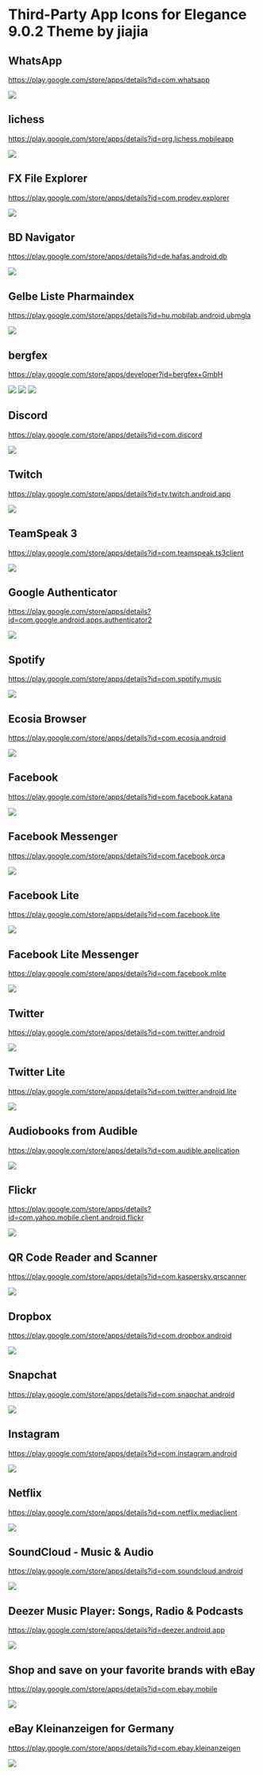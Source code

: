 # Third-Party App Icons for Elegance 9.0.2 Theme by jiajia

## WhatsApp
https://play.google.com/store/apps/details?id=com.whatsapp 

<image src="https://raw.githubusercontent.com/MadameSolette/HUAWEI/master/Icons/Elegance%209.0.2/third-party-app-icons/com.whatsapp.png">

## lichess
https://play.google.com/store/apps/details?id=org.lichess.mobileapp

<image src="https://raw.githubusercontent.com/MadameSolette/HUAWEI/master/Icons/Elegance%209.0.2/third-party-app-icons/org.lichess.mobileapp.png">

## FX File Explorer
https://play.google.com/store/apps/details?id=com.prodev.explorer 

<image src="https://raw.githubusercontent.com/MadameSolette/HUAWEI/master/Icons/Elegance%209.0.2/third-party-app-icons/com.prodev.explorer.png">

## BD Navigator
https://play.google.com/store/apps/details?id=de.hafas.android.db

<image src="https://raw.githubusercontent.com/MadameSolette/HUAWEI/master/Icons/Elegance%209.0.2/third-party-app-icons/de.hafas.android.db.png">

## Gelbe Liste Pharmaindex
https://play.google.com/store/apps/details?id=hu.mobilab.android.ubmgla

<image src="https://raw.githubusercontent.com/MadameSolette/HUAWEI/master/Icons/Elegance%209.0.2/third-party-app-icons/hu.mobilab.android.ubmgla.png">

## bergfex
https://play.google.com/store/apps/developer?id=bergfex+GmbH

<image src="https://github.com/MadameSolette/HUAWEI/blob/master/Icons/Elegance%209.0.2/third-party-app-icons/com.bergfex.mobile.weather.png"> <image src="https://github.com/MadameSolette/HUAWEI/blob/master/Icons/Elegance%209.0.2/third-party-app-icons/com.bergfex.tour.png"> <image src="https://github.com/MadameSolette/HUAWEI/blob/master/Icons/Elegance%209.0.2/third-party-app-icons/com.bergfex.mobile.android.png">

## Discord
https://play.google.com/store/apps/details?id=com.discord

<image src="https://github.com/MadameSolette/HUAWEI/blob/master/Icons/Elegance%209.0.2/third-party-app-icons/com.discord.png">

## Twitch
https://play.google.com/store/apps/details?id=tv.twitch.android.app

<image src="https://github.com/MadameSolette/HUAWEI/blob/master/Icons/Elegance%209.0.2/third-party-app-icons/tv.twitch.android.app.png">

## TeamSpeak 3
https://play.google.com/store/apps/details?id=com.teamspeak.ts3client

<image src="https://github.com/MadameSolette/HUAWEI/blob/master/Icons/Elegance%209.0.2/third-party-app-icons/com.teamspeak.ts3client.png">

## Google Authenticator
https://play.google.com/store/apps/details?id=com.google.android.apps.authenticator2

<image src="https://github.com/MadameSolette/HUAWEI/blob/master/Icons/Elegance%209.0.2/third-party-app-icons/com.google.android.apps.authenticator2.png">

## Spotify
https://play.google.com/store/apps/details?id=com.spotify.music

<image src="https://github.com/MadameSolette/HUAWEI/blob/master/Icons/Elegance%209.0.2/third-party-app-icons/com.spotify.music.png">

## Ecosia Browser
https://play.google.com/store/apps/details?id=com.ecosia.android

<image src="https://github.com/MadameSolette/HUAWEI/blob/master/Icons/Elegance%209.0.2/third-party-app-icons/com.ecosia.android.png">

## Facebook
https://play.google.com/store/apps/details?id=com.facebook.katana

<image src="https://github.com/MadameSolette/HUAWEI/blob/master/Icons/Elegance%209.0.2/third-party-app-icons/com.facebook.katana.png">

## Facebook Messenger
https://play.google.com/store/apps/details?id=com.facebook.orca

<image src="https://github.com/MadameSolette/HUAWEI/blob/master/Icons/Elegance%209.0.2/third-party-app-icons/com.facebook.orca.png">

## Facebook Lite
https://play.google.com/store/apps/details?id=com.facebook.lite

<image src="https://github.com/MadameSolette/HUAWEI/blob/master/Icons/Elegance%209.0.2/third-party-app-icons/com.facebook.lite.png">

## Facebook Lite Messenger
https://play.google.com/store/apps/details?id=com.facebook.mlite

<image src="https://github.com/MadameSolette/HUAWEI/blob/master/Icons/Elegance%209.0.2/third-party-app-icons/com.facebook.mlite.png">

## Twitter
https://play.google.com/store/apps/details?id=com.twitter.android

<image src="https://github.com/MadameSolette/HUAWEI/blob/master/Icons/Elegance%209.0.2/third-party-app-icons/com.twitter.android.png">

## Twitter Lite
https://play.google.com/store/apps/details?id=com.twitter.android.lite

<image src="https://github.com/MadameSolette/HUAWEI/blob/master/Icons/Elegance%209.0.2/third-party-app-icons/com.twitter.android.lite.png">

## Audiobooks from Audible
https://play.google.com/store/apps/details?id=com.audible.application

<image src="https://github.com/MadameSolette/HUAWEI/blob/master/Icons/Elegance%209.0.2/third-party-app-icons/com.audible.application.png">

## Flickr
https://play.google.com/store/apps/details?id=com.yahoo.mobile.client.android.flickr

<image src="https://github.com/MadameSolette/HUAWEI/blob/master/Icons/Elegance%209.0.2/third-party-app-icons/com.yahoo.mobile.client.android.flickr.png">

## QR Code Reader and Scanner
https://play.google.com/store/apps/details?id=com.kaspersky.qrscanner

<image src="https://github.com/MadameSolette/HUAWEI/blob/master/Icons/Elegance%209.0.2/third-party-app-icons/com.kaspersky.qrscanner.png">

## Dropbox
https://play.google.com/store/apps/details?id=com.dropbox.android

<image src="https://github.com/MadameSolette/HUAWEI/blob/master/Icons/Elegance%209.0.2/third-party-app-icons/com.dropbox.android.png">

## Snapchat
https://play.google.com/store/apps/details?id=com.snapchat.android

<image src="https://github.com/MadameSolette/HUAWEI/blob/master/Icons/Elegance%209.0.2/third-party-app-icons/com.snapchat.android.png">

## Instagram
https://play.google.com/store/apps/details?id=com.instagram.android

<image src="https://github.com/MadameSolette/HUAWEI/blob/master/Icons/Elegance%209.0.2/third-party-app-icons/com.instagram.android.png">

## Netflix
https://play.google.com/store/apps/details?id=com.netflix.mediaclient

<image src="https://github.com/MadameSolette/HUAWEI/blob/master/Icons/Elegance%209.0.2/third-party-app-icons/com.netflix.mediaclient.png">

## SoundCloud - Music & Audio
https://play.google.com/store/apps/details?id=com.soundcloud.android

<image src="https://github.com/MadameSolette/HUAWEI/blob/master/Icons/Elegance%209.0.2/third-party-app-icons/com.soundcloud.android.png">

## Deezer Music Player: Songs, Radio & Podcasts
https://play.google.com/store/apps/details?id=deezer.android.app

<image src="https://github.com/MadameSolette/HUAWEI/blob/master/Icons/Elegance%209.0.2/third-party-app-icons/deezer.android.app.png">

## Shop and save on your favorite brands with eBay
https://play.google.com/store/apps/details?id=com.ebay.mobile

<image src="https://github.com/MadameSolette/HUAWEI/blob/master/Icons/Elegance%209.0.2/third-party-app-icons/com.ebay.mobile.png">

## eBay Kleinanzeigen for Germany
https://play.google.com/store/apps/details?id=com.ebay.kleinanzeigen

<image src="https://github.com/MadameSolette/HUAWEI/blob/master/Icons/Elegance%209.0.2/third-party-app-icons/com.ebay.kleinanzeigen.png">

